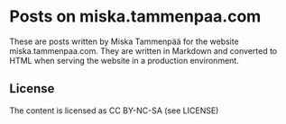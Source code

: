 # Posts on miska.tammenpaa.com

These are posts written by Miska Tammenpää for the website miska.tammenpaa.com.
They are written in Markdown and converted to HTML when serving the website in a
production environment.

## License

The content is licensed as CC BY-NC-SA (see LICENSE)
